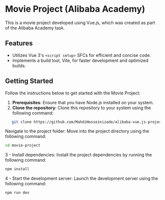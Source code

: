 # Movie Project (Alibaba Academy)

This is a movie project developed using Vue.js, which was created as part of the Alibaba Academy task.

## Features

- Utilizes Vue 3's `<script setup>` SFCs for efficient and concise code.
- Implements a  build tool, Vite, for faster development and optimized builds.


## Getting Started

Follow the instructions below to get started with the Movie Project:

1. **Prerequisites**: Ensure that you have Node.js installed on your system.
2. **Clone the repository**: Clone this repository to your system using the following command:

```bash
   git clone https://github.com/MahdiHosseinizade/alibaba-vue.js-project
```
Navigate to the project folder: Move into the project directory using the following command:
```bash
cd movie-project
```
3 - Install dependencies: Install the project dependencies by running the following command:
```bash
npm install
```
4 - Start the development server: Launch the development server using the following command:
```bash
npm run dev
```

